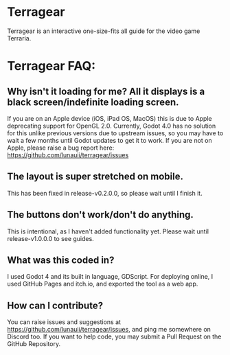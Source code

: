 # Terragear
Terragear is an interactive one-size-fits all guide for the video game Terraria.

# __Terragear FAQ:__

## Why isn't it loading for me? All it displays is a black screen/indefinite loading screen.
If you are on an Apple device (iOS, iPad OS, MacOS) this is due to Apple deprecating support for OpenGL 2.0. Currently, Godot 4.0 has no solution for this unlike previous versions due to upstream issues, so you may have to wait a few months until Godot updates to get it to work.
If you are not on Apple, please raise a bug report here: https://github.com/lunauii/terragear/issues

## The layout is super stretched on mobile.
This has been fixed in release-v0.2.0.0, so please wait until I finish it.

## The buttons don't work/don't do anything.
This is intentional, as I haven't added functionality yet. Please wait until release-v1.0.0.0 to see guides.

## What was this coded in?
I used Godot 4 and its built in language, GDScript. For deploying online, I used GitHub Pages and itch.io, and exported the tool as a web app.

## How can I contribute?
You can raise issues and suggestions at https://github.com/lunauii/terragear/issues, and ping me somewhere on Discord too. If you want to help code, you may submit a Pull Request on the GitHub Repository.
